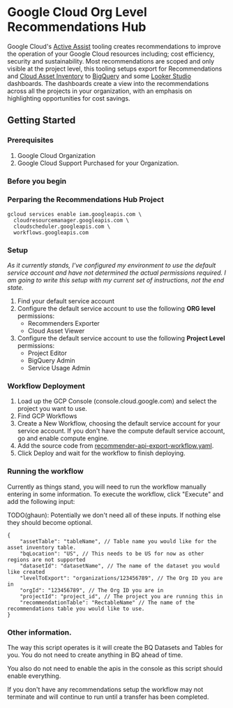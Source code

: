 # Google Cloud Org Level Recommendations Hub

Google Cloud's [Active Assist][activeassist] tooling creates recommendations to improve the operation of your Google Cloud resources including; cost efficiency, security and sustainability. Most recommendations are scoped and only visible at the project level, this tooling setups export for Recommendations and [Cloud Asset Inventory][assetinventory] to [BigQuery][bigquery] and some [Looker Studio][lookerstudio] dashboards. The dashboards create a view into the recommendations across all the projects in your organization, with an emphasis on highlighting opportunities for cost savings.

## Getting Started

### Prerequisites

1. Google Cloud Organization
3. Google Cloud Support Purchased for your Organization. 

### Before you begin

### Perparing the Recommendations Hub Project


``` shell
gcloud services enable iam.googleapis.com \
  cloudresourcemanager.googleapis.com \
  cloudscheduler.googleapis.com \
  workflows.googleapis.com
```




### Setup

*As it currently stands, I've configured my environment to use the default service account and have not determined the actual permissions required. I am going to write this setup with my current set of instructions, not the end state.*

1. Find your default service account
2. Configure the default service account to use the following **ORG level** permissions:
    * Recommenders Exporter
    * Cloud Asset Viewer
3. Configure the default service account to use the following **Project Level** permissions:
    * Project Editor
    * BigQuery Admin
    * Service Usage Admin

### Workflow Deployment

1. Load up the GCP Console (console.cloud.google.com) and select the project you want to use.
2. Find GCP Workflows
3. Create a New Workflow, choosing the default service account for your service account. If you don't have the compute default service account, go and enable compute engine. 
4. Add the source code from [recommender-api-export-workflow.yaml](recommender-api-export-workflow.yaml).
5. Click Deploy and wait for the workflow to finish deploying. 

### Running the workflow

Currently as things stand, you will need to run the workflow manually entering in some information. To execute the workflow, click "Execute" and add the following input:

TODO(ghaun): Potentially we don't need all of these inputs. If nothing else they should become optional.

```
{
    "assetTable": "tableName", // Table name you would like for the asset inventory table.
    "bqLocation": "US", // This needs to be US for now as other regions are not supported
    "datasetId": "datasetName", // The name of the dataset you would like created
    "levelToExport": "organizations/123456789", // The Org ID you are in
    "orgId": "123456789", // The Org ID you are in
    "projectId": "project_id", // The project you are running this in
    "recommendationTable": "RectableName" // The name of the recommendations table you would like to use. 
}
```

### Other information.

The way this script operates is it will create the BQ Datasets and Tables for you. You do not need to create anything in BQ ahead of time. 

You also do not need to enable the apis in the console as this script should enable everything.

If you don't have any recommendations setup the workflow may not terminate and will continue to run until a transfer has been completed.






[activeassist]: https://cloud.google.com/solutions/active-assist
[assetinventory]: https://cloud.google.com/asset-inventory/docs/overview
[bigquery]: https://cloud.google.com/bigquery
[lookerstudio]: https://cloud.google.com/looker-studio